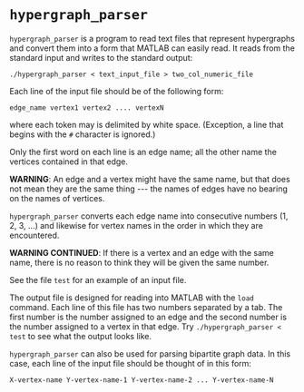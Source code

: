 # `hypergraph_parser`

`hypergraph_parser` is a program to read text files that represent hypergraphs and
convert them into a form that MATLAB can easily read. It reads from the standard
input and writes to the standard output:
```
./hypergraph_parser < text_input_file > two_col_numeric_file
```
Each line of the input file should be of the following form:
```
edge_name vertex1 vertex2 .... vertexN
```
where each token may is delimited by white space. (Exception, a line that begins
with the `#` character is ignored.)

Only the first word on each line is an edge name; all the other name the
vertices contained in that edge. 

**WARNING**: An edge and a vertex might have the same name, but that does not mean
they are the same thing --- the names of edges have no bearing on the names of
vertices. 

`hypergraph_parser` converts each edge name into consecutive numbers (1, 2, 3,
...) and likewise for vertex names in the order in which they are encountered. 

**WARNING CONTINUED**: If there is a vertex and an edge with the same name, there is
no reason to think they will be given the same number.

See the file `test` for an example of an input file.

The output file is designed for reading into MATLAB with the `load` command.
Each line of this file has two numbers separated by a tab. The first number is
the number assigned to an edge and the second number is the number assigned to a
vertex in that edge. Try `./hypergraph_parser < test` to see what the output looks
like. 

`hypergraph_parser` can also be used for parsing bipartite graph data. In this
case, each line of the input file should be thought of in this form:
```
X-vertex-name Y-vertex-name-1 Y-vertex-name-2 ... Y-vertex-name-N
```

